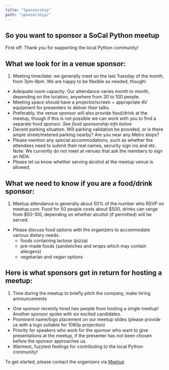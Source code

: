 ```yaml
---
title: "Sponsorship"
path: "sponsorship/"
---
```



## So you want to sponsor a SoCal Python meetup

First off: Thank you for supporting the local Python community!

## What we look for in a venue sponsor: 

1. Meeting time/date: we generally meet on the last Tuesday of the month, from 7pm-9pm.  We are happy to be flexible as needed, though! 
- Adequate room capacity:  Our attendance varies month to month, depending on the location, anywhere from 30 to 100 people.
- Meeting space should have a projector/screen + appropriate AV equipment for presenters to deliver their talks.
- Preferably, the venue sponsor will also provide food/drink at the meetup, though if this is not possible we can work with you to find a separate food sponsor. *See food sponsorship info below*
- Decent parking situation. Will parking validation be provided, or is there ample street/metered parking nearby?  Are you near any Metro stops?
- Please mention any special accommodations, such as whether the attendees need to submit their real names, security sign ins and etc. Note: We currently do not meet at venues that ask the members to sign an NDA.
- Please let us know whether serving alcohol at the meetup venue is allowed.

## What we need to know if you are a food/drink sponsor:

1. Meetup attendance is generally about 50% of the number who RSVP on meetup.com. Food for 50 people costs about $500, drinks can range from $50-100, depending on whether alcohol (if permitted) will be served.
- Please discuss food options with the organizers to accommodate various dietary needs:
  - foods containing lactose (pizza)
  - pre-made foods (sandwiches and wraps which may contain allergens)
  - vegetarian and vegan options

## Here is what sponsors get in return for hosting a meetup:

1. Time during the meetup to briefly pitch the company, make hiring announcements
  - One sponsor recently hired _two_ people from hosting a single meetup! Another sponsor spoke with six excited candidates.
- Prominent name/logo placement on our meetup slides (please provide us with a logo suitable for 1080p projection)
- Priority for speakers who work for the sponsor who want to give presentations at the meetup, if the presenter has not been chosen before the sponsor approaches us.
- Warmest, fuzziest feelings for contributing to the local Python community!

To get started, please contact the organizers via [Meetup](http://meetup.com/socalpython)
